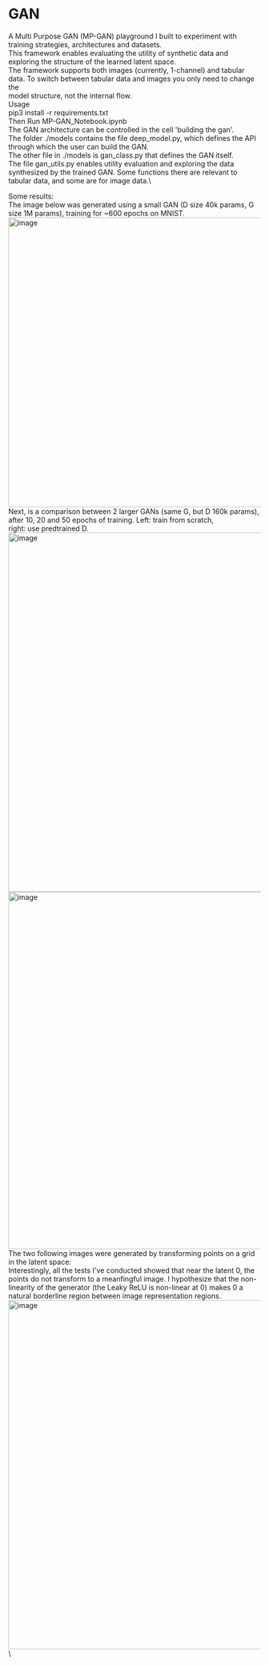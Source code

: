 # GAN
A Multi Purpose GAN (MP-GAN) playground I built to experiment with training strategies, architectures and datasets.\
This framework enables evaluating the utility of synthetic data and exploring the structure of the learned latent space.\
The framework supports both images (currently, 1-channel) and tabular data. To switch between tabular data and images you only need to change the\
model structure, not the internal flow.\
Usage\
pip3 install -r requirements.txt\
Then Run MP-GAN_Notebook.ipynb\
The GAN architecture can be controlled in the cell 'building the gan'.\
The folder ./models contains the file deep_model.py, which defines the API through which the user can build the GAN.\
The other file in ./models is gan_class.py that defines the GAN itself.\
The file gan_utils.py enables utility evaluation and exploring the data synthesized by the trained GAN. Some functions there are relevant to\
tabular data, and some are for image data.\

Some results:\
The image below was generated using a small GAN (D size 40k params, G size 1M params), training for ~600 epochs on MNIST.\
<img width="579" alt="image" src="https://user-images.githubusercontent.com/47942735/209480564-342538c2-2426-4d82-b189-b88e9702e8ae.png">\
Next, is a comparison between 2 larger GANs (same G, but D 160k params), after 10, 20 and 50 epochs of training. Left: train from scratch,\
right: use predtrained D.\
<img width="718" alt="image" src="https://user-images.githubusercontent.com/47942735/209481169-36867ac0-6db0-4a00-bbfd-ad7702b43c75.png">\
<img width="714" alt="image" src="https://user-images.githubusercontent.com/47942735/209481107-b79548fb-f125-492a-9d1a-8c741a6b8c85.png">\
The two following images were generated by transforming points on a grid in the latent space:\
Interestingly, all the tests I've conducted showed that near the latent 0, the points do not transform to a meanfingful image. I hypothesize that the non-linearity of the generator (the Leaky ReLU is non-linear at 0) makes 0 a natural borderline region between image representation regions.\
<img width="698" alt="image" src="https://user-images.githubusercontent.com/47942735/210015125-42fc318c-f879-4ee8-a236-c707fd4e705d.png">\
